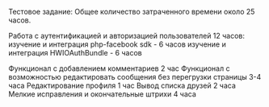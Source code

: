 Тестовое задание:
Общее количество затраченного времени около 25 часов.

Работа с аутентификацией и авторизацией пользователей 12 часов:
  изучение и интеграция php-facebook sdk - 6 часов
  изучение и интеграция HWIOAuthBundle - 6 часов

Функционал с добавлением комментариев 2 час
Функционал с возможностью редактировать сообщения без перегрузки страницы 3-4 часа
Редактирование профиля 1 час
Вывод списка друзей 2 часа
Мелкие исправления и окончательные штрихи 4 часа
